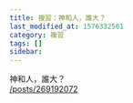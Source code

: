 ```yaml
---
title: 複習：神和人，誰大？
last_modified_at: 1576332561
category: 複習
tags: []
sidebar: 
---
```


<p>神和人，誰大？<br/>
<a href="/posts/269192072" target="_blank">/posts/269192072</a></p>
<p> </p>
